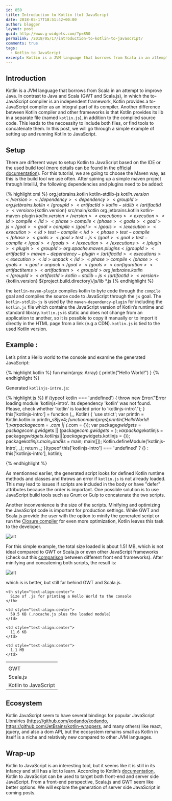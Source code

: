 ```yaml
---
id: 850
title: Introduction to Kotlin (to) JavaScript
date: 2018-05-17T18:51:42+00:00
author: blogger
layout: post
guid: http://www.g-widgets.com/?p=850
permalink: /2018/05/17/introduction-to-kotlin-to-javascript/
comments: true
tags:
  - Kotlin to JavaScript
excerpt: Kotlin is a JVM language that borrows from Scala in an attempt to improve Java. In contrast to Java and Scala (GWT and Scala.js), in which the to-JavaScript compiler is an independent framework, Kotlin provides a to-JavaScript compiler as an integral part of its compiler...
---
```


## Introduction

Kotlin is a JVM language that borrows from Scala in an attempt to improve Java. In contrast to Java and Scala (GWT and Scala.js), in which the to-JavaScript compiler is an independent framework, Kotlin provides a to-JavaScript compiler as an integral part of its compiler. Another difference between Kotlin compiler and other frameworks is that Kotlin provides its lib in a separate file (named `kotlin.js`), in addition to the compiled source code. This leads to the neccessity to include both files, or find tools to concatenate them. In this post, we will go through a simple example of setting up and running Kotlin to JavaScript.

## Setup

There are different ways to setup Kotlin to JavaScript based on the IDE or the used build tool (more details can be found in the [official documentation](https://kotlinlang.org/docs/tutorials/javascript/kotlin-to-javascript/kotlin-to-javascript.html)). For this tutorial, we are going to choose the Maven way, as this is the build tool we use often. After spining up a simple maven project through IntelliJ, the following dependencies and plugins need to be added:

{% highlight xml %}
         <dependencies>
                <dependency>
                    <groupId>org.jetbrains.kotlin</groupId>
                    <artifactId>kotlin-stdlib-js</artifactId>
                    <version>${kotlin.version}</version>
                </dependency>
                <dependency>
                    <groupId>org.jetbrains.kotlin</groupId>
                    <artifactId>kotlin-stdlib</artifactId>
                    <version>${kotlin.version}</version>
                </dependency>
            </dependencies>
            <build>
                <sourceDirectory>src/main/kotlin</sourceDirectory>
                <plugins>
                    <plugin>
                        <groupId>org.jetbrains.kotlin</groupId>
                        <artifactId>kotlin-maven-plugin</artifactId>
                        <version>${kotlin.version}</version>
                        <executions>
                            <execution>
                                <id>compile</id>
                                <phase>compile</phase>
                                <goals>
                                    <goal>js</goal>
                                    <goal>compile</goal>
                                </goals>
                            </execution>
                            <execution>
                                <id>test-compile</id>
                                <phase>test-compile</phase>
                                <goals>
                                    <goal>test-js</goal>
                                    <goal>test-compile</goal>
                                </goals>
                            </execution>
                        </executions>
                    </plugin>
                    <plugin>
                        <groupId>org.apache.maven.plugins</groupId>
                        <artifactId>maven-dependency-plugin</artifactId>
                        <executions>
                            <execution>
                                <id>unpack</id>
                                <phase>compile</phase>
                                <goals>
                                    <goal>unpack</goal>
                                </goals>
                                <configuration>
                                    <artifactItems>
                                        <artifactItem>
                                            <groupId>org.jetbrains.kotlin</groupId>
                                            <artifactId>kotlin-stdlib-js</artifactId>
                                            <version>${kotlin.version}</version>
                                            <outputDirectory>${project.build.directory}/js/lib</outputDirectory>
                                            <includes>*.js</includes>
                                        </artifactItem>
                                    </artifactItems>
                                </configuration>
                            </execution>
                        </executions>
                    </plugin>
                </plugins>
            </build>
{% endhighlight %}


the `kotlin-maven-plugin` compiles kotlin to byte code through the `compile` goal and compiles the source code to JavaScript through the `js` goal. The `kotlin-stdlib-js` is used by the `maven-dependency-plugin` for including the `kotlin.js` file which contains the JavaScript version of Kotlin&#8217;s runtime and standard library. `kotlin.js` is static and does not change from an application to another, so it is possible to copy it manually or to import it directly in the HTML page from a link (e.g a CDN). `kotlin.js` is tied to the used Kotlin version.

## Example :

Let&#8217;s print a Hello world to the console and examine the generated JavaScript:

{% highlight kotlin %}
fun main(args: Array<String>) {
    println("Hello World!")
}
{% endhighlight %}

Generated `kotlinjs-intro.js`:

{% highlight js %}
if (typeof kotlin === 'undefined') {
  throw new Error("Error loading module 'kotlinjs-intro'. Its dependency 'kotlin' was not found. 
                   Please, check whether 'kotlin' is loaded prior to 'kotlinjs-intro'.");
}
this['kotlinjs-intro'] = function (_, Kotlin) {
  'use strict';
  var println = Kotlin.kotlin.io.println_s8jyv4$;
  function main(args) {
    println('Hello World!');
  }
  var package$com = _.com || (_.com = {});
  var package$gwidgets = package$com.gwidgets || (package$com.gwidgets = {});
  var package$kotlinjs = package$gwidgets.kotlinjs || (package$gwidgets.kotlinjs = {});
  package$kotlinjs.main_kand9s$ = main;
  main([]);
  Kotlin.defineModule('kotlinjs-intro', _);
  return _;
}(typeof this['kotlinjs-intro'] === 'undefined' ? {} : this['kotlinjs-intro'], kotlin);

{% endhighlight %}

As mentionned earlier, the generated script looks for defined Kotlin runtime methods and classes and throws an error if `kotlin.js` is not already loaded. This may lead to issues if scripts are included in the body or have "defer" attributes because the order is important. One possible solution is to use JavaScript build tools such as Grunt or Gulp to concatenate the two scripts.
  
Another inconvenience is the size of the scripts. Minifying and optimizing the JavaScript code is important for production settings. While GWT and Scala.js provide the user with the option to minify the generated script or run the [Closure compiler](https://github.com/google/closure-compiler) for even more optimization, Kotlin leaves this task to the developer.

![alt](https://s3-eu-west-1.amazonaws.com/gwidgets/kotlinjs_size.png)

For this simple example, the total size loaded is about 1.51 MB, which is not ideal compared to GWT or Scala.js or even other JavaScript frameworks (check out this [comparison](https://gist.github.com/Restuta/cda69e50a853aa64912d) between different front end frameworks). After minifying and concatening both scripts, the result is:

![alt](https://s3-eu-west-1.amazonaws.com/gwidgets/kotlin_size_after.png)

which is is better, but still far behind GWT and Scala.js.

<table>
  <tr>
    <th>
    </th>
    
    <th style="text-align:center">
      Size of .js for printing a Hello World to the console
    </th>
  </tr>
  
  <tr>
    <td>
      GWT
    </td>
    
    <td style="text-align:center">
      59.5 KB (.nocache.js plus the loaded module)
    </td>
  </tr>
  
  <tr>
    <td>
      Scala.js
    </td>
    
    <td style="text-align:center">
      11.6 KB
    </td>
  </tr>
  
  <tr>
    <td>
      Kotlin to JavaScript
    </td>
    
    <td style="text-align:center">
      1.1 MB
    </td>
  </tr>
</table>

## Ecosystem

Kotlin JavaScript seem to have several bindings for popular JavaScript Librairies (<https://github.com/kodando/kodando>, <https://github.com/JetBrains/kotlin-wrappers>, and many others) like react, jquery, and also a dom API, but the ecosystem remains small as Kotlin in itself is a niche and relatively new compared to other JVM languages.

## Wrap-up 

Kotlin to JavaScript is an interesting tool, but it seems like it is still in its infancy and still has a lot to learn. According to Kotlin&#8217;s [documentation](https://kotlinlang.org/docs/reference/js-overview.html), Kotlin to JavaScript can be used to target both front-end and server side JavaScript. From a front-end perspective, Scala.js and GWT seem like better options. We will explore the generation of server side JavaScript in coming posts.